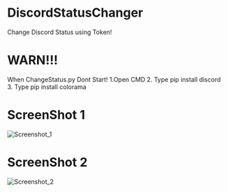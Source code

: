# DiscordStatusChanger
Change Discord Status using Token!
# WARN!!!
When ChangeStatus.py Dont Start! 1.Open CMD 2. Type pip install discord 3. Type pip install colorama
# ScreenShot 1
![Screenshot_1](https://user-images.githubusercontent.com/72811419/118264321-d2961c80-b4b7-11eb-9a64-8a445e318886.png)
# ScreenShot 2
![Screenshot_2](https://user-images.githubusercontent.com/72811419/118264360-dfb30b80-b4b7-11eb-8087-6229589a6a7a.png)

